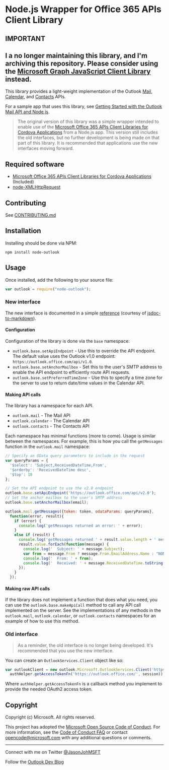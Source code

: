 # Node.js Wrapper for Office 365 APIs Client Library

## IMPORTANT

## I a no longer maintaining this library, and I'm archiving this repository. Please consider using the [Microsoft Graph JavaScript Client Library](https://github.com/microsoftgraph/msgraph-sdk-javascript) instead.

This library provides a light-weight implementation of the Outlook [Mail](https://msdn.microsoft.com/office/office365/APi/mail-rest-operations), [Calendar](https://msdn.microsoft.com/office/office365/APi/calendar-rest-operations), and [Contacts](https://msdn.microsoft.com/office/office365/APi/contacts-rest-operations) APIs.

For a sample app that uses this library, see [Getting Started with the Outlook Mail API and Node.js](https://github.com/jasonjoh/node-tutorial).

> The original version of this library was a simple wrapper intended to enable use of the [Microsoft Office 365 APIs Client Libraries for Cordova Applications](https://www.nuget.org/packages/Microsoft.Office365.ClientLib.JS/) from a Node.js app. This version still includes the old interfaces, but no further development is being made on that part of this library. It is recommended that applications use the new interfaces moving forward.

## Required software

- [Microsoft Office 365 APIs Client Libraries for Cordova Applications](https://www.nuget.org/packages/Microsoft.Office365.ClientLib.JS/) (Included)
- [node-XMLHttpRequest](https://github.com/driverdan/node-XMLHttpRequest)

## Contributing

See [CONTRIBUTING.md](CONTRIBUTING.md)

## Installation

Installing should be done via NPM:

```Shell
npm install node-outlook
```

## Usage

Once installed, add the following to your source file:

```js
var outlook = require("node-outlook");
```

### New interface

The new interface is documented in a simple [reference](reference/node-outlook.md) (courtesy of [jsdoc-to-markdown](https://github.com/jsdoc2md/jsdoc-to-markdown)).

#### Configuration

Configuration of the library is done via the `base` namespace:

- `outlook.base.setApiEndpoint` - Use this to override the API endpoint. The default value uses the Outlook v1.0 endpoint: `https://outlook.office.com/api/v1.0`.
- `outlook.base.setAnchorMailbox` - Set this to the user's SMTP address to enable the API endpoint to efficiently route API requests.
- `outlook.base.setPreferredTimeZone` - Use this to specify a time zone for the server to use to return date/time values in the Calendar API.

#### Making API calls

The library has a namespace for each API.

- `outlook.mail` - The Mail API
- `outlook.calendar` - The Calendar API
- `outlook.contacts` - The Contacts API

Each namespace has minimal functions (more to come). Usage is similar between the namespaces. For example, this is how you call the `getMessages` function in the `outlook.mail` namespace:

```js
// Specify an OData query parameters to include in the request
var queryParams = {
  '$select': 'Subject,ReceivedDateTime,From',
  '$orderby': 'ReceivedDateTime desc',
  '$top': 10
};

// Set the API endpoint to use the v2.0 endpoint
outlook.base.setApiEndpoint('https://outlook.office.com/api/v2.0');
// Set the anchor mailbox to the user's SMTP address
outlook.base.setAnchorMailbox(email);

outlook.mail.getMessages({token: token, odataParams: queryParams},
  function(error, result){
    if (error) {
      console.log('getMessages returned an error: ' + error);
    }
    else if (result) {
      console.log('getMessages returned ' + result.value.length + ' messages.');
      result.value.forEach(function(message) {
        console.log('  Subject: ' + message.Subject);
        var from = message.From ? message.From.EmailAddress.Name : "NONE";
        console.log('  From: ' + from);
        console.log('  Received: ' + message.ReceivedDateTime.toString());
      });
    }
  });
```

#### Making raw API calls

If the library does not implement a function that does what you need, you can use the `outlook.base.makeApiCall` method to call any API call implemented on the server. See the implementations of any methods in the `outlook.mail`, `outlook.calendar`, or `outlook.contacts` namespaces for an example of how to use this method.

### Old interface

> As a reminder, the old interface is no longer being developed. It's recommended that you use the new interface.

You can create an `OutlookServices.Client` object like so:

```js
var outlookClient = new outlook.Microsoft.OutlookServices.Client('https://outlook.office.com/api/v2.0',
  authHelper.getAccessTokenFn('https://outlook.office.com/', session));
```

Where `authHelper.getAccessTokenFn` is a callback method you implement to provide the needed OAuth2 access token.

## Copyright

Copyright (c) Microsoft. All rights reserved.

This project has adopted the [Microsoft Open Source Code of Conduct](https://opensource.microsoft.com/codeofconduct/). For more information, see the [Code of Conduct FAQ](https://opensource.microsoft.com/codeofconduct/faq/) or contact [opencode@microsoft.com](mailto:opencode@microsoft.com) with any additional questions or comments.

----------
Connect with me on Twitter [@JasonJohMSFT](https://twitter.com/JasonJohMSFT)

Follow the [Outlook Dev Blog](https://blogs.msdn.microsoft.com/exchangedev/)
